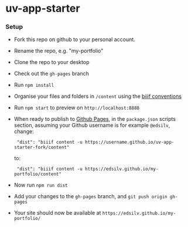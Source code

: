 # uv-app-starter

### Setup

 - Fork this repo on github to your personal account.

 - Rename the repo, e.g. "my-portfolio"

 - Clone the repo to your desktop

 - Check out the `gh-pages` branch

 - Run `npm install`

 - Organise your files and folders in `/content` using the [biiif conventions](https://github.com/edsilv/biiif/#examples)

 - Run `npm start` to preview on `http://localhost:8888`

 - When ready to publish to [Github Pages](https://pages.github.com/), in the `package.json` scripts section, assuming your Github username is for example `@edsilv`, change:

    ```
     "dist": "biiif content -u https://username.github.io/uv-app-starter-fork/content"
    ```

    to:

    ```
     "dist": "biiif content -u https://edsilv.github.io/my-portfolio/content"
    ```

- Now run `npm run dist`

- Add your changes to the `gh-pages` branch, and `git push origin gh-pages`

- Your site should now be available at `https://edsilv.github.io/my-portfolio/`

